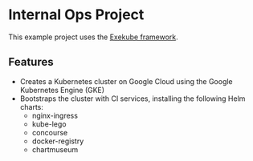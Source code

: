 # Internal Ops Project

This example project uses the [Exekube framework](https://github.com/exekube/exekube).

## Features

- Creates a Kubernetes cluster on Google Cloud using the Google Kubernetes Engine (GKE)
- Bootstraps the cluster with CI services, installing the following Helm charts:
    - nginx-ingress
    - kube-lego
    - concourse
    - docker-registry
    - chartmuseum
